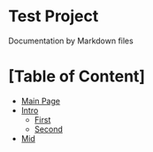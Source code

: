 # Test Project
Documentation by Markdown files

[Table of Content]
==================

* [Main Page](../readme.md)
* [Intro](../docs/intro.md)
    * [First](../docs/1.md)
    * [Second](../docs/2.md)
* [Mid](../docs/mid.md)